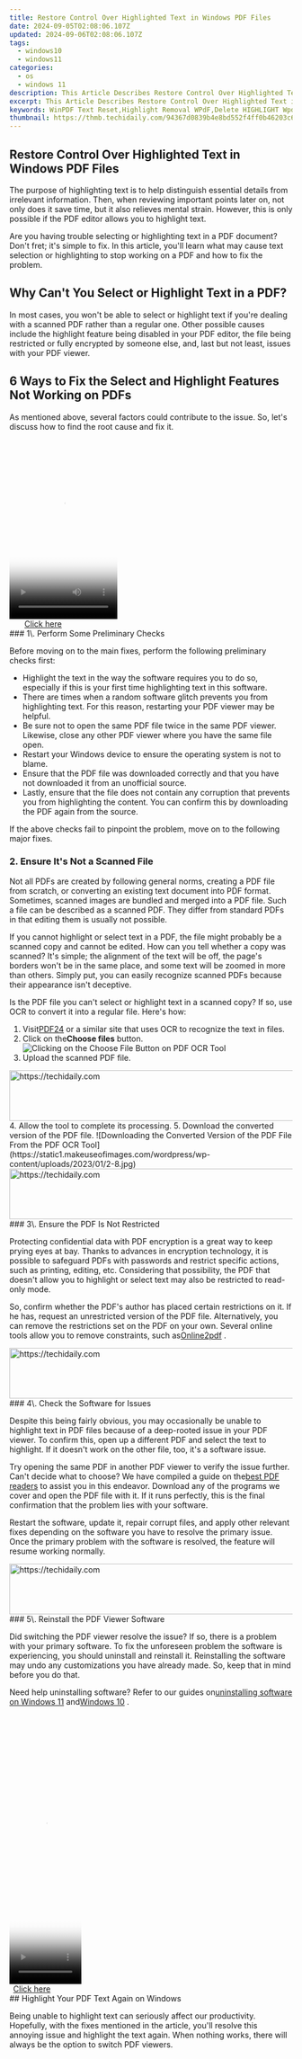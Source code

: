 ```yaml
---
title: Restore Control Over Highlighted Text in Windows PDF Files
date: 2024-09-05T02:08:06.107Z
updated: 2024-09-06T02:08:06.107Z
tags:
  - windows10
  - windows11
categories:
  - os
  - windows 11
description: This Article Describes Restore Control Over Highlighted Text in Windows PDF Files
excerpt: This Article Describes Restore Control Over Highlighted Text in Windows PDF Files
keywords: WinPDF Text Reset,Highlight Removal WPdF,Delete HIGHLIGHT WpdF,PDF Control Text Clear,Unhighlight PDF Text,Edit Highlighted Pdf,Restore Highlight to None
thumbnail: https://thmb.techidaily.com/94367d0839b4e8bd552f4ff0b46203c6692aa9dd549da1507965a6ba4039d0e6.png
---
```


## Restore Control Over Highlighted Text in Windows PDF Files

 The purpose of highlighting text is to help distinguish essential details from irrelevant information. Then, when reviewing important points later on, not only does it save time, but it also relieves mental strain. However, this is only possible if the PDF editor allows you to highlight text.

 Are you having trouble selecting or highlighting text in a PDF document? Don't fret; it's simple to fix. In this article, you'll learn what may cause text selection or highlighting to stop working on a PDF and how to fix the problem.

## Why Can't You Select or Highlight Text in a PDF?

 In most cases, you won't be able to select or highlight text if you're dealing with a scanned PDF rather than a regular one. Other possible causes include the highlight feature being disabled in your PDF editor, the file being restricted or fully encrypted by someone else, and, last but not least, issues with your PDF viewer.

## 6 Ways to Fix the Select and Highlight Features Not Working on PDFs

 As mentioned above, several factors could contribute to the issue. So, let's discuss how to find the root cause and fix it.

<!-- affiliate ads begin -->
<span id="1630055">
					<video width="192" height="320" style="cursor:pointer"
           poster="//a.impactradius-go.com/display-clicktoplayimage/1630055.png"
           onclick="if(!this.playClicked){this.play();this.setAttribute('controls',true);this.playClicked=true;}">
	   <source src="//a.impactradius-go.com/display-ad/18460-1630055">
	   <img src="//a.impactradius-go.com/display-clicktoplayimage/1630055.png" style="border: none; height: 100%; width: 100%; object-fit: contain">
	</video>
	<div style="width:120px;text-align:center"><a href="javascript:window.open(decodeURIComponent('https%3A%2F%2Fcaperobbin.sjv.io%2Fc%2F5597632%2F1630055%2F18460'), '_blank');void(0);">Click here</a></div>
</span>
<img height="0" width="0" src="https://imp.pxf.io/i/5597632/1630055/18460" style="position:absolute;visibility:hidden;" border="0" />
<!-- affiliate ads end -->
### 1\. Perform Some Preliminary Checks

 Before moving on to the main fixes, perform the following preliminary checks first:

* Highlight the text in the way the software requires you to do so, especially if this is your first time highlighting text in this software.
* There are times when a random software glitch prevents you from highlighting text. For this reason, restarting your PDF viewer may be helpful.
* Be sure not to open the same PDF file twice in the same PDF viewer. Likewise, close any other PDF viewer where you have the same file open.
* Restart your Windows device to ensure the operating system is not to blame.
* Ensure that the PDF file was downloaded correctly and that you have not downloaded it from an unofficial source.
* Lastly, ensure that the file does not contain any corruption that prevents you from highlighting the content. You can confirm this by downloading the PDF again from the source.

 If the above checks fail to pinpoint the problem, move on to the following major fixes.

### 2\. Ensure It's Not a Scanned File

 Not all PDFs are created by following general norms, creating a PDF file from scratch, or converting an existing text document into PDF format. Sometimes, scanned images are bundled and merged into a PDF file. Such a file can be described as a scanned PDF. They differ from standard PDFs in that editing them is usually not possible.

 If you cannot highlight or select text in a PDF, the file might probably be a scanned copy and cannot be edited. How can you tell whether a copy was scanned? It's simple; the alignment of the text will be off, the page's borders won't be in the same place, and some text will be zoomed in more than others. Simply put, you can easily recognize scanned PDFs because their appearance isn't deceptive.

 Is the PDF file you can't select or highlight text in a scanned copy? If so, use OCR to convert it into a regular file. Here's how:

1. Visit[PDF24](https://tools.pdf24.org/en/ocr-pdf) or a similar site that uses OCR to recognize the text in files.
2. Click on the**Choose files** button.  
![Clicking on the Choose File Button on PDF OCR Tool](https://static1.makeuseofimages.com/wordpress/wp-content/uploads/2023/01/1-6.jpg)
3. Upload the scanned PDF file.
<!-- affiliate ads begin -->
<a href="https://appsumo.8odi.net/c/5597632/2118320/7443" target="_top" id="2118320">
  <img src="//a.impactradius-go.com/display-ad/7443-2118320" border="0" alt="https://techidaily.com" width="728" height="90"/>
</a>
<img height="0" width="0" src="https://appsumo.8odi.net/i/5597632/2118320/7443" style="position:absolute;visibility:hidden;" border="0" />
<!-- affiliate ads end -->
4. Allow the tool to complete its processing.
5. Download the converted version of the PDF file.  
![Downloading the Converted Version of the PDF File From the PDF OCR Tool](https://static1.makeuseofimages.com/wordpress/wp-content/uploads/2023/01/2-8.jpg)

<!-- affiliate ads begin -->
<a href="https://appsumo.8odi.net/c/5597632/2111995/7443" target="_top" id="2111995">
  <img src="//a.impactradius-go.com/display-ad/7443-2111995" border="0" alt="https://techidaily.com" width="728" height="90"/>
</a>
<img height="0" width="0" src="https://appsumo.8odi.net/i/5597632/2111995/7443" style="position:absolute;visibility:hidden;" border="0" />
<!-- affiliate ads end -->
### 3\. Ensure the PDF Is Not Restricted

 Protecting confidential data with PDF encryption is a great way to keep prying eyes at bay. Thanks to advances in encryption technology, it is possible to safeguard PDFs with passwords and restrict specific actions, such as printing, editing, etc. Considering that possibility, the PDF that doesn't allow you to highlight or select text may also be restricted to read-only mode.

 So, confirm whether the PDF's author has placed certain restrictions on it. If he has, request an unrestricted version of the PDF file. Alternatively, you can remove the restrictions set on the PDF on your own. Several online tools allow you to remove constraints, such as[Online2pdf](https://online2pdf.com/remove-pdf-restrictions) .

<!-- affiliate ads begin -->
<a href="https://aligracehair.sjv.io/c/5597632/1868575/19272" target="_top" id="1868575">
  <img src="//a.impactradius-go.com/display-ad/19272-1868575" border="0" alt="https://techidaily.com" width="728" height="90"/>
</a>
<img height="0" width="0" src="https://aligracehair.sjv.io/i/5597632/1868575/19272" style="position:absolute;visibility:hidden;" border="0" />
<!-- affiliate ads end -->
### 4\. Check the Software for Issues

 Despite this being fairly obvious, you may occasionally be unable to highlight text in PDF files because of a deep-rooted issue in your PDF viewer. To confirm this, open up a different PDF and select the text to highlight. If it doesn't work on the other file, too, it's a software issue.

 Try opening the same PDF in another PDF viewer to verify the issue further. Can't decide what to choose? We have compiled a guide on the[best PDF readers](https://www.makeuseof.com/tag/6-pdf-readers-windows/) to assist you in this endeavor. Download any of the programs we cover and open the PDF file with it. If it runs perfectly, this is the final confirmation that the problem lies with your software.

 Restart the software, update it, repair corrupt files, and apply other relevant fixes depending on the software you have to resolve the primary issue. Once the primary problem with the software is resolved, the feature will resume working normally.

<!-- affiliate ads begin -->
<a href="https://appsumo.8odi.net/c/5597632/2130871/7443" target="_top" id="2130871">
  <img src="//a.impactradius-go.com/display-ad/7443-2130871" border="0" alt="https://techidaily.com" width="728" height="90"/>
</a>
<img height="0" width="0" src="https://appsumo.8odi.net/i/5597632/2130871/7443" style="position:absolute;visibility:hidden;" border="0" />
<!-- affiliate ads end -->
### 5\. Reinstall the PDF Viewer Software

 Did switching the PDF viewer resolve the issue? If so, there is a problem with your primary software. To fix the unforeseen problem the software is experiencing, you should uninstall and reinstall it. Reinstalling the software may undo any customizations you have already made. So, keep that in mind before you do that.

 Need help uninstalling software? Refer to our guides on[uninstalling software on Windows 11](https://www.makeuseof.com/windows-11-different-ways-to-uninstall-software/) and[Windows 10](https://www.makeuseof.com/tag/how-to-uninstall-programs-on-windows-10/) .

<!-- affiliate ads begin -->
<span id="1977023">
					<video width="128" height="480" style="cursor:pointer"
           poster="//a.impactradius-go.com/display-clicktoplayimage/1977023.png"
           onclick="if(!this.playClicked){this.play();this.setAttribute('controls',true);this.playClicked=true;}">
	   <source src="//a.impactradius-go.com/display-ad/22993-1977023">
	   <img src="//a.impactradius-go.com/display-clicktoplayimage/1977023.png" style="border: none; height: 100%; width: 100%; object-fit: contain">
	</video>
	<div style="width:80px;text-align:center"><a href="javascript:window.open(decodeURIComponent('https%3A%2F%2Fhomestyler.sjv.io%2Fc%2F5597632%2F1977023%2F22993'), '_blank');void(0);">Click here</a></div>
</span>
<img height="0" width="0" src="https://imp.pxf.io/i/5597632/1977023/22993" style="position:absolute;visibility:hidden;" border="0" />
<!-- affiliate ads end -->
## Highlight Your PDF Text Again on Windows

 Being unable to highlight text can seriously affect our productivity. Hopefully, with the fixes mentioned in the article, you'll resolve this annoying issue and highlight the text again. When nothing works, there will always be the option to switch PDF viewers.

<ins class="adsbygoogle"
     style="display:block"
     data-ad-format="autorelaxed"
     data-ad-client="ca-pub-7571918770474297"
     data-ad-slot="1223367746"></ins>



<ins class="adsbygoogle"
     style="display:block"
     data-ad-client="ca-pub-7571918770474297"
     data-ad-slot="8358498916"
     data-ad-format="auto"
     data-full-width-responsive="true"></ins>


